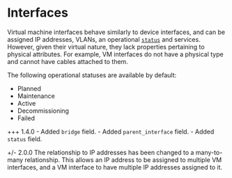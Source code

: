 # Interfaces

Virtual machine interfaces behave similarly to device interfaces, and can be assigned IP addresses, VLANs, an operational [`status`](../../platform-functionality/status.md) and services. However, given their virtual nature, they lack properties pertaining to physical attributes. For example, VM interfaces do not have a physical type and cannot have cables attached to them.

The following operational statuses are available by default:

* Planned
* Maintenance
* Active
* Decommissioning
* Failed

+++ 1.4.0
    - Added `bridge` field.
    - Added `parent_interface` field.
    - Added `status` field.

+/- 2.0.0
    The relationship to IP addresses has been changed to a many-to-many relationship. This allows an IP address to be assigned to multiple VM interfaces, and a VM interface to have multiple IP addresses assigned to it.
